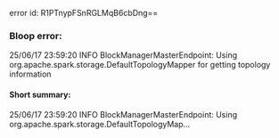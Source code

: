 error id: R1PTnypFSnRGLMqB6cbDng==
### Bloop error:

25/06/17 23:59:20 INFO BlockManagerMasterEndpoint: Using org.apache.spark.storage.DefaultTopologyMapper for getting topology information
#### Short summary: 

25/06/17 23:59:20 INFO BlockManagerMasterEndpoint: Using org.apache.spark.storage.DefaultTopologyMap...